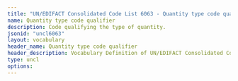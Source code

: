 ```yaml
---
title: "UN/EDIFACT Consolidated Code List 6063 - Quantity type code qualifier (20B) JSON-LD Vocabulary"
name: Quantity type code qualifier
description: Code qualifying the type of quantity.
jsonid: "uncl6063"
layout: vocabulary
header_name: Quantity type code qualifier
header_description: Vocabulary Definition of UN/EDIFACT Consolidated Code List 6063 - Quantity type code qualifier (20B) semantics in HTML format. JSON-LD format is available at [uncl6063.jsonld](/vocabulary/uncl6063.jsonld)
type: uncl
options:
---
```

